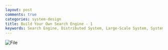 ```yaml
---
layout: post
comments: true
categories: system-design
title: Build Your Own Search Engine - 1
keywords: Search Engine, Distributed System, Large-Scale System, System Design
---
```

![File](https://www.draw.io/?lightbox=1&highlight=0000ff&edit=_blank&layers=1&nav=1#RvZRNc4IwEIZ/DUc7fFRtr1XbHuqhY8e2xwzZQmpgaQwC/voGWcAMo1MP9gT7ZHez%2b24SJ5gl5ZNiWbxEDtLxXV46wdzxfc%2bb%2buZTk6ohU9drQKQEJ6cerMQeCLpEc8FhazlqRKlFZsMQ0xRCbTGmFBa22xdKe9eMRTAAq5DJIX0XXMcNvRu7PX8GEcXtzp5LKwlrnQlsY8axOELBwglmClE3f0k5A1mL1%2brSxD2eWO0KU5DqvwS87uVyPXnbLCcbPh8lP2vO1qOAatNV2zBw0z%2bZqHSMEaZMLnr6oDBPOdRZXWP1Pi%2bImYGegd%2bgdUXDZLlGg2KdSFo1Bavqo46/GbfmJ6U7GPPSsiqymlrrAk9KQGiLuQrhTN/tUWIqAn3Gz%2b8GZU44YAKmHhOnQDItdnYdjI5a1Pn10zA/NJALhkN5d0zmtNNgWvYsilhoWGXs0HphLqStO6UDpaE8r%2bCw4zagPc10ne/JLPq70bnER/di4l5JI/8Sjbz/0Whqa%2bTfXk8kY/YvyGHt6B0OFr8=)
<!--stackedit_data:
eyJoaXN0b3J5IjpbLTY4NzM4MjQ3NiwxMDk5ODA3ODQ3XX0=
-->